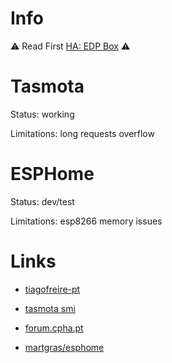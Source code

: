# Info

⚠️ Read First [HA: EDP Box](https://github.com/tiagofreire-pt/Home_Assistant_EDP_Box) ⚠️

# Tasmota

Status: working

Limitations: long requests overflow

# ESPHome

Status: dev/test

Limitations: esp8266 memory issues

# Links

- [tiagofreire-pt](https://github.com/tiagofreire-pt/Home_Assistant_EDP_Box)

- [tasmota smi](https://tasmota.github.io/docs/Smart-Meter-Interface/)

- [forum.cpha.pt](https://forum.cpha.pt/t/integrar-contadores-inteligentes-da-edp-em-home-assistant/4953/)

- [martgras/esphome](https://github.com/martgras/esphome)
